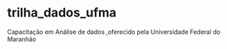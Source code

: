 # trilha_dados_ufma
Capacitação em Análise de dados ,oferecido pela Universidade Federal do Maranhão
